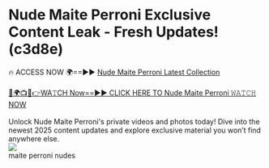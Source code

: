 # Nude Maite Perroni Exclusive Content Leak - Fresh Updates! (c3d8e)

🔥 ACCESS NOW 🌍==►► <a href="https://tinyurl.com/2mz8nhtm" rel="nofollow">Nude Maite Perroni Latest Collection</a>
<br><br>
[🔴🌍📺📱👉WA𝚃CH Now==►► CLICK HERE TO Nude Maite Perroni 𝚆𝙰𝚃𝙲𝙷 NOW](https://tinyurl.com/2mz8nhtm)
<br><br>
Unlock Nude Maite Perroni's private videos and photos today! Dive into the newest 2025 content updates and explore exclusive material you won’t find anywhere else.
<br>
<a href="https://tinyurl.com/2mz8nhtm" rel="nofollow" data-target="animated-image.originalLink"><img src="https://camo.githubusercontent.com/8a4f000d20f83aca3bf7ec5f350d767afa0574a8a352519fd8cfa583a6f93a33/68747470733a2f2f692e696d6775722e636f6d2f644a486b345a712e676966" data-canonical-src="https://i.imgur.com/dJHk4Zq.gif" style="max-width: 100%; display: inline-block;" data-target="animated-image.originalImage"></a>
<br>
maite perroni nudes